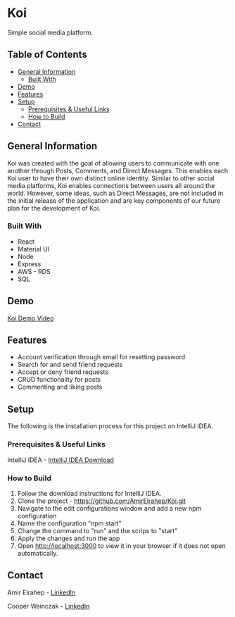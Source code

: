 # Koi

Simple social media platform.

## Table of Contents

* [General Information](#general-information)
    * [Built With](#built-with)
* [Demo](#demo)
* [Features](#features)
* [Setup](#setup)
    * [Prerequisites & Useful Links](#prerequisites--useful-links)
    * [How to Build](#how-to-build)
* [Contact](#contact)

## General Information

Koi was created with the goal of allowing users to communicate with one another through Posts, Comments, and Direct
Messages. This enables each Koi user to have their own distinct online identity. Similar to other social media
platforms, Koi enables connections between users all around the world. However, some ideas, such as Direct Messages,
are not included in the initial release of the application and are key components of our future plan for the
development of Koi.

### Built With

* React
* Material UI
* Node
* Express
* AWS - RDS
* SQL

## Demo

[Koi Demo Video](https://youtu.be/O8nMrVX6wjo)

## Features

* Account verification through email for resetting password
* Search for and send friend requests
* Accept or deny friend requests
* CRUD functionality for posts
* Commenting and liking posts

## Setup

The following is the installation process for this project on IntelliJ IDEA.

### Prerequisites & Useful Links

IntelliJ IDEA - [IntelliJ IDEA Download](https://www.jetbrains.com/idea/)

### How to Build

1. Follow the download instructions for IntelliJ IDEA.
2. Clone the project - https://github.com/AmirElrahep/Koi.git
3. Navigate to the edit configurations window and add a new npm configuration
4. Name the configuration "npm start"
5. Change the command to "run" and the scrips to "start"
6. Apply the changes and run the app
7. Open [http://localhost:3000](http://localhost:3000) to view it in your browser if it does not open automatically.

## Contact

Amir Elrahep - [LinkedIn](https://www.linkedin.com/in/amir-elrahep/)

Cooper Wainczak - [LinkedIn](https://www.linkedin.com/in/cooperwainczak/)
